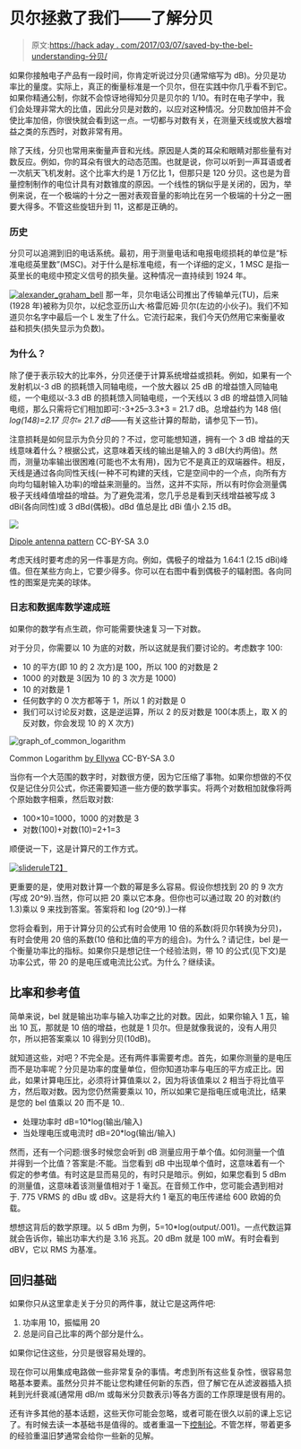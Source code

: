 # 贝尔拯救了我们——了解分贝

> 原文:[https://hack aday . com/2017/03/07/saved-by-the-bel-understanding-分贝/](https://hackaday.com/2017/03/07/saved-by-the-bel-understanding-decibels/)

如果你接触电子产品有一段时间，你肯定听说过分贝(通常缩写为 dB)。分贝是功率比的量度。实际上，真正的衡量标准是一个贝尔，但在实践中你几乎看不到它。如果你精通公制，你就不会惊讶地得知分贝是贝尔的 1/10。有时在电子学中，我们会处理非常大的比值，因此分贝是对数的，以应对这种情况。分贝数加倍并不会使比率加倍，你很快就会看到这一点。一切都与对数有关，在测量天线或放大器增益之类的东西时，对数非常有用。

除了天线，分贝也常用来衡量声音和光线。原因是人类的耳朵和眼睛对那些量有对数反应。例如，你的耳朵有很大的动态范围。也就是说，你可以听到一声耳语或者一次航天飞机发射。这个比率大约是 1 万亿比 1，但那只是 120 分贝。这也是为音量控制制作的电位计具有对数锥度的原因。一个线性的锅似乎是关闭的，因为，举例来说，在一个极端的十分之一圈对表观音量的影响比在另一个极端的十分之一圈要大得多。不管这些旋钮升到 11，这都是正确的。

### 历史

分贝可以追溯到旧的电话系统。最初，用于测量电话和电报电缆损耗的单位是“标准电缆英里数”(MSC)。对于什么是标准电缆，有一个详细的定义，1 MSC 是指一英里长的电缆中预定义信号的损失量。这种情况一直持续到 1924 年。

[![alexander_graham_bell](../Images/49de053e2f2ad8722887c77addfac04f.png)](https://hackaday.com/wp-content/uploads/2017/02/alexander_graham_bell.jpg) 那一年，贝尔电话公司推出了传输单元(TU)，后来(1928 年)被称为贝尔，以纪念亚历山大·格雷厄姆·贝尔(左边的小伙子)。我们不知道贝尔名字中最后一个 L 发生了什么。它流行起来，我们今天仍然用它来衡量收益和损失(损失显示为负数)。

### 为什么？

除了便于表示较大的比率外，分贝还便于计算系统增益或损耗。例如，如果有一个发射机以-3 dB 的损耗馈入同轴电缆，一个放大器以 25 dB 的增益馈入同轴电缆，一个电缆以-3.3 dB 的损耗馈入同轴电缆，一个天线以 3 dB 的增益馈入同轴电缆，那么只需将它们相加即可:-3+25–3.3+3 = 21.7 dB。总增益约为 148 倍( *log(148)=2.17 贝尔= 21.7 dB*——有关这些计算的帮助，请参见下一节)。

注意损耗是如何显示为负分贝的？不过，您可能想知道，拥有一个 3 dB 增益的天线意味着什么？根据公式，这意味着天线的输出是输入的 3 dB(大约两倍)。然而，测量功率输出很困难(可能也不太有用)，因为它不是真正的双端器件。相反，天线是通过各向同性天线(一种不可构建的天线，它是空间中的一个点，向所有方向均匀辐射输入功率)的增益来测量的。当然，这并不实际，所以有时你会测量偶极子天线峰值增益的增益。为了避免混淆，您几乎总是看到天线增益被写成 3 dBi(各向同性)或 3 dBd(偶极)。dBd 值总是比 dBi 值小 2.15 dB。

![](../Images/f3fb3254ec3efc09c4f8b464a57b5525.png)

[Dipole antenna pattern](https://commons.wikimedia.org/w/index.php?curid=960123) CC-BY-SA 3.0

考虑天线时要考虑的另一件事是方向。例如，偶极子的增益为 1.64:1 (2.15 dBi)峰值。但在某些方向上，它要少得多。你可以在右图中看到偶极子的辐射图。各向同性的图案是完美的球体。

### 日志和数据库数学速成班

如果你的数学有点生疏，你可能需要快速复习一下对数。

对于分贝，你需要以 10 为底的对数，所以这就是我们要讨论的。考虑数字 100:

*   10 的平方(即 10 的 2 次方)是 100，所以 100 的对数是 2
*   1000 的对数是 3(因为 10 的 3 次方是 1000)
*   10 的对数是 1
*   任何数字的 0 次方都等于 1，所以 1 的对数是 0
*   我们可以讨论反对数，这是逆运算，所以 2 的反对数是 100(本质上，取 X 的反对数，你会发现 10 的 X 次方)

![graph_of_common_logarithm](../Images/d5139c3bf5f9379ea657d7786a33b777.png)

Common Logarithm [by Ellywa](https://commons.wikimedia.org/wiki/File:Graph_of_common_logarithm.png) CC-BY-SA 3.0

当你有一个大范围的数字时，对数很方便，因为它压缩了事物。如果你想做的不仅仅是记住分贝公式，你还需要知道一些方便的数学事实。将两个对数相加就像将两个原始数字相乘，然后取对数:

*   100×10=1000，1000 的对数是 3
*   对数(100)+对数(10)=2+1=3

顺便说一下，这是计算尺的工作方式。

[![sliderule](../Images/31ef0c73707b0d72aad444d2c81f4540.png)T2】](https://hackaday.com/wp-content/uploads/2015/10/sliderule.png)

更重要的是，使用对数计算一个数的幂是多么容易。假设你想找到 20 的 9 次方(写成 20^9).当然，你可以把 20 乘以它本身。但你也可以通过取 20 的对数(约 1.3)乘以 9 来找到答案。答案将和 log (20^9).)一样

您将会看到，用于计算分贝的公式有时会使用 10 倍的系数(将贝尔转换为分贝)，有时会使用 20 倍的系数(10 倍和比值的平方的组合)。为什么？请记住，bel 是一个衡量功率比的指标。如果你只是想记住一个经验法则，带 10 的公式(见下文)是功率公式，带 20 的是电压或电流比公式。为什么？继续读。

## 比率和参考值

简单来说，bel 就是输出功率与输入功率之比的对数。因此，如果你输入 1 瓦，输出 10 瓦，那就是 10 倍的增益，也就是 1 贝尔。但是就像我说的，没有人用贝尔，所以把答案乘以 10 得到分贝(10dB)。

就知道这些，对吧？不完全是。还有两件事需要考虑。首先，如果你测量的是电压而不是功率呢？分贝是功率的度量单位，但你知道功率与电压的平方成正比。因此，如果计算电压比，必须将计算值乘以 2，因为将该值乘以 2 相当于将比值平方，然后取对数。因为您仍然需要乘以 10，所以如果它是指电压或电流比，结果是您的 bel 值乘以 20 而不是 10..

*   处理功率时 dB=10*log(输出/输入)
*   当处理电压或电流时 dB=20*log(输出/输入)

然而，还有一个问题:很多时候您会听到 dB 测量应用于单个值。如何测量一个值并得到一个比值？答案是:不能。当您看到 dB 中出现单个值时，这意味着有一个假定的参考值。有时这是显而易见的，有时只是暗示。例如，如果您看到 5 dBm 的测量值，这意味着该测量值相对于 1 毫瓦。在音频工作中，您可能会遇到相对于. 775 VRMS 的 dBu 或 dBv。这是将大约 1 毫瓦的电压传递给 600 欧姆的负载。

想想这背后的数学原理。以 5 dBm 为例，5=10*log(output/.001)。一点代数运算就会告诉你，输出功率大约是 3.16 兆瓦。20 dBm 就是 100 mW。有时会看到 dBV，它以 RMS 为基准。

## 回归基础

如果你只从这里拿走关于分贝的两件事，就让它是这两件吧:

1.  功率用 10，振幅用 20
2.  总是问自己比率的两个部分是什么。

如果你记住这些，分贝是很容易处理的。

现在你可以用集成电路做一些非常复杂的事情。考虑到所有这些复杂性，很容易忽略基本要素。虽然分贝并不能让您构建任何新的东西，但了解它在从滤波器插入损耗到光纤衰减(通常用 dB/m 或每米分贝数表示)等各方面的工作原理是很有用的。

还有许多其他的基本话题，这些天你可能会忽略，或者可能在很久以前的课上忘记了。有时候去读一本基础书是值得的。或者重温一下[控制论](https://hackaday.com/2015/12/02/beyond-control-the-basics-of-control-systems/)。不管怎样，带着更多的经验重温旧梦通常会给你一些新的见解。